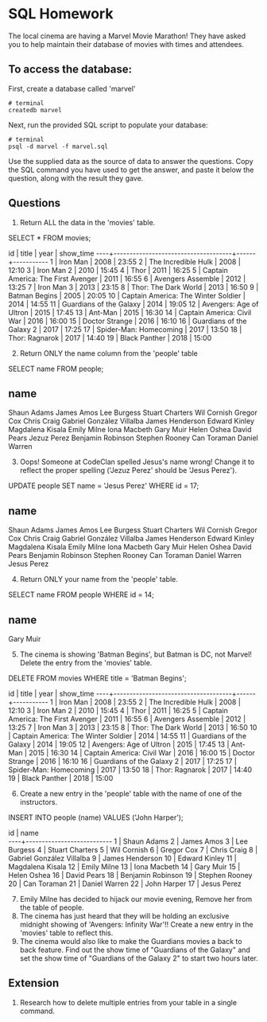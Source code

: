 # SQL Homework

The local cinema are having a Marvel Movie Marathon! They have asked you to help maintain their database of movies with times and attendees.

## To access the database:

First, create a database called 'marvel'

```
# terminal
createdb marvel
```

Next, run the provided SQL script to populate your database:

```
# terminal
psql -d marvel -f marvel.sql
```

Use the supplied data as the source of data to answer the questions. Copy the SQL command you have used to get the answer, and paste it below the question, along with the result they gave.

## Questions

1.  Return ALL the data in the 'movies' table.

  SELECT * FROM movies;

  id |                title                | year | show_time
----+-------------------------------------+------+-----------
  1 | Iron Man                            | 2008 | 23:55
  2 | The Incredible Hulk                 | 2008 | 12:10
  3 | Iron Man 2                          | 2010 | 15:45
  4 | Thor                                | 2011 | 16:25
  5 | Captain America: The First Avenger  | 2011 | 16:55
  6 | Avengers Assemble                   | 2012 | 13:25
  7 | Iron Man 3                          | 2013 | 23:15
  8 | Thor: The Dark World                | 2013 | 16:50
  9 | Batman Begins                       | 2005 | 20:05
 10 | Captain America: The Winter Soldier | 2014 | 14:55
 11 | Guardians of the Galaxy             | 2014 | 19:05
 12 | Avengers: Age of Ultron             | 2015 | 17:45
 13 | Ant-Man                             | 2015 | 16:30
 14 | Captain America: Civil War          | 2016 | 16:00
 15 | Doctor Strange                      | 2016 | 16:10
 16 | Guardians of the Galaxy 2           | 2017 | 17:25
 17 | Spider-Man: Homecoming              | 2017 | 13:50
 18 | Thor: Ragnarok                      | 2017 | 14:40
 19 | Black Panther                       | 2018 | 15:00

2.  Return ONLY the name column from the 'people' table

SELECT name FROM people;

name            
---------------------------
Shaun   Adams
James   Amos
Lee     Burgess
Stuart  Charters
Wil     Cornish
Gregor  Cox
Chris   Craig
Gabriel González Villalba
James   Henderson
Edward  Kinley
Magdalena       Kisala
Emily Milne
Iona    Macbeth
Gary    Muir
Helen   Oshea
David   Pears
Jezuz   Perez
Benjamin        Robinson
Stephen Rooney
Can     Toraman
Daniel  Warren

3.  Oops! Someone at CodeClan spelled Jesus's name wrong! Change it to reflect the proper spelling ('Jezuz Perez' should be 'Jesus Perez').

UPDATE people SET name = 'Jesus Perez' WHERE id = 17;

name            
---------------------------
Shaun   Adams
James   Amos
Lee     Burgess
Stuart  Charters
Wil     Cornish
Gregor  Cox
Chris   Craig
Gabriel González Villalba
James   Henderson
Edward  Kinley
Magdalena       Kisala
Emily Milne
Iona    Macbeth
Gary    Muir
Helen   Oshea
David   Pears
Benjamin        Robinson
Stephen Rooney
Can     Toraman
Daniel  Warren
Jesus Perez

4.  Return ONLY your name from the 'people' table.

SELECT name FROM people WHERE id = 14;

name     
--------------
Gary    Muir

5.  The cinema is showing 'Batman Begins', but Batman is DC, not Marvel! Delete the entry from the 'movies' table.

DELETE FROM movies WHERE title = 'Batman Begins';

id |                title                | year | show_time
----+-------------------------------------+------+-----------
  1 | Iron Man                            | 2008 | 23:55
  2 | The Incredible Hulk                 | 2008 | 12:10
  3 | Iron Man 2                          | 2010 | 15:45
  4 | Thor                                | 2011 | 16:25
  5 | Captain America: The First Avenger  | 2011 | 16:55
  6 | Avengers Assemble                   | 2012 | 13:25
  7 | Iron Man 3                          | 2013 | 23:15
  8 | Thor: The Dark World                | 2013 | 16:50
 10 | Captain America: The Winter Soldier | 2014 | 14:55
 11 | Guardians of the Galaxy             | 2014 | 19:05
 12 | Avengers: Age of Ultron             | 2015 | 17:45
 13 | Ant-Man                             | 2015 | 16:30
 14 | Captain America: Civil War          | 2016 | 16:00
 15 | Doctor Strange                      | 2016 | 16:10
 16 | Guardians of the Galaxy 2           | 2017 | 17:25
 17 | Spider-Man: Homecoming              | 2017 | 13:50
 18 | Thor: Ragnarok                      | 2017 | 14:40
 19 | Black Panther                       | 2018 | 15:00

6.  Create a new entry in the 'people' table with the name of one of the instructors.

INSERT INTO people (name) VALUES ('John Harper');

id |           name            
----+---------------------------
  1 | Shaun   Adams
  2 | James   Amos
  3 | Lee     Burgess
  4 | Stuart  Charters
  5 | Wil     Cornish
  6 | Gregor  Cox
  7 | Chris   Craig
  8 | Gabriel González Villalba
  9 | James   Henderson
 10 | Edward  Kinley
 11 | Magdalena       Kisala
 12 | Emily Milne
 13 | Iona    Macbeth
 14 | Gary    Muir
 15 | Helen   Oshea
 16 | David   Pears
 18 | Benjamin        Robinson
 19 | Stephen Rooney
 20 | Can     Toraman
 21 | Daniel  Warren
 22 | John Harper
 17 | Jesus Perez

7.  Emily Milne has decided to hijack our movie evening, Remove her from the table of people.
8.  The cinema has just heard that they will be holding an exclusive midnight showing of 'Avengers: Infinity War'!! Create a new entry in the 'movies' table to reflect this.
9.  The cinema would also like to make the Guardians movies a back to back feature. Find out the show time of "Guardians of the Galaxy" and set the show time of "Guardians of the Galaxy 2" to start two hours later.

## Extension

1.  Research how to delete multiple entries from your table in a single command.
